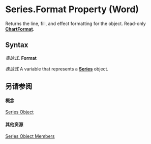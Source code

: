 
# Series.Format Property (Word)

Returns the line, fill, and effect formatting for the object. Read-only  **[ChartFormat](5f6546e8-c2fd-eec5-27a9-f2fd2c058f16.md)**.


## Syntax

 _表达式_. **Format**

 _表达式_ A variable that represents a **[Series](212c323f-8acb-2ba7-1359-ab0f43268e77.md)** object.


## 另请参阅


#### 概念


[Series Object](212c323f-8acb-2ba7-1359-ab0f43268e77.md)
#### 其他资源


[Series Object Members](http://msdn.microsoft.com/library/0bc84851-3f0a-15e0-ae2b-c36215709220%28Office.15%29.aspx)
